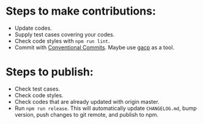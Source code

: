 # Steps to make contributions:

- Update codes.
- Supply test cases covering your codes.
- Check code styles with `npm run lint`.
- Commit with [Conventional Commits](https://conventionalcommits.org). Maybe use [gacp](https://github.com/vivaxy/gacp) as a tool.

# Steps to publish:

- Check test cases.
- Check code styles.
- Check codes that are already updated with origin master.
- Run `npm run release`. This will automatically update `CHANGELOG.md`, bump version, push changes to git remote, and publish to npm.
